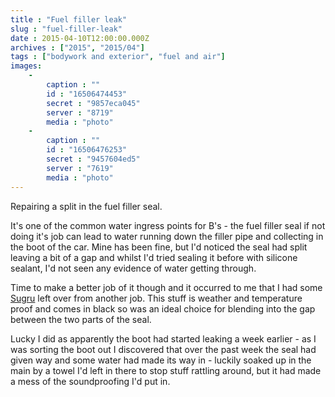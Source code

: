 ```yaml
---
title : "Fuel filler leak"
slug : "fuel-filler-leak"
date : 2015-04-10T12:00:00.000Z
archives : ["2015", "2015/04"]
tags : ["bodywork and exterior", "fuel and air"]
images:
    -
        caption : ""
        id : "16506474453"
        secret : "9857eca045"
        server : "8719"
        media : "photo"
    -
        caption : ""
        id : "16506476253"
        secret : "9457604ed5"
        server : "7619"
        media : "photo"
---
```


Repairing a split in the fuel filler seal.





It's one of the common water ingress points for B's - the fuel filler seal if not doing it's job can lead to water running down the filler pipe and collecting in the boot of the car. Mine has been fine, but I'd noticed the seal had split leaving a bit of a gap and whilst I'd tried sealing it before with silicone sealant, I'd not seen any evidence of water getting through.





Time to make a better job of it though and it occurred to me that I had some <a href="https://sugru.com">Sugru</a> left over from another job. This stuff is weather and temperature proof and comes in black so was an ideal choice for blending into the gap between the two parts of the seal.





Lucky I did as apparently the boot had started leaking a week earlier - as I was sorting the boot out I discovered that over the past week the seal had given way and some water had made its way in - luckily soaked up in the main by a towel I'd left in there to stop stuff rattling around, but it had made a mess of the soundproofing I'd put in.